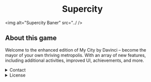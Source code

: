 <h1 align="center">Supercity</h1>

<img alt="Supercity Baner" src="../ />
  
## About this game
Welcome to the enhanced edition of My City by Davinci – become the mayor of your own thriving metropolis. With an array of new features, including additional activities, improved UI, achievements, and more.



<details>
<summary>Contact</summary>
Discord: Code613
</details>

<details>
<summary>License</summary>
Supercity © is licensed under the [Creative Commons Attribution-NonCommercial-NoDerivs 4.0 International License](https://creativecommons.org/licenses/by-nc-nd/4.0/). 
  
For a human-readable summary of the license terms, please refer to the [CC BY-NC-ND 4.0 Deed](https://creativecommons.org/licenses/by-nc-nd/4.0/deed.en). 

The full text of the license can be found in the [LICENSE](LICENSE) file. 
</details>
